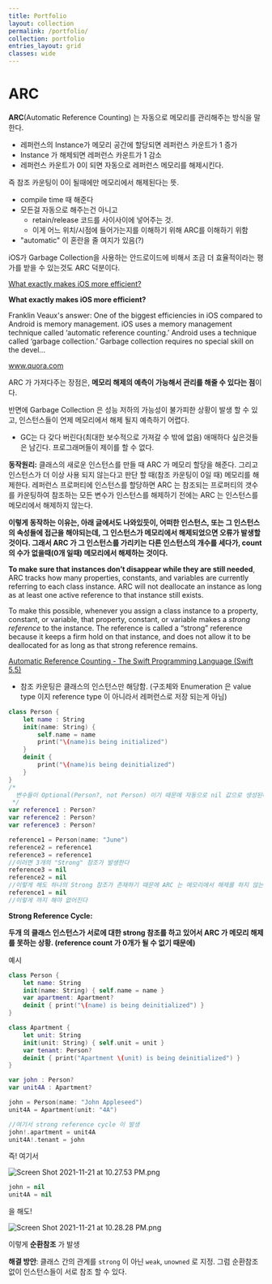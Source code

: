 ```yaml
---
title: Portfolio
layout: collection
permalink: /portfolio/
collection: portfolio
entries_layout: grid
classes: wide
---
```


# ARC

**ARC**(Automatic Reference Counting) 는 자동으로 메모리를 관리해주는 방식을 말한다.

- 레퍼런스의 Instance가 메모리 공간에 할당되면 레퍼런스 카운트가 1 증가
- Instance 가 해제되면 레퍼런스 카운트가 1 감소
- 레퍼런스 카운트가 0이 되면 자동으로 레퍼런스 메모리를 해제시킨다.

즉 참조 카운팅이 0이 될때에만 메모리에서 해제된다는 뜻.

- compile time 때 해준다
- 모든걸 자동으로 해주는건 아니고
    - retain/release 코드를 사이사이에 넣어주는 것.
    - 이게 어느 위치/시점에 들어가는지를 이해하기 위해 ARC를 이해하기 위함
- "automatic" 이 혼란을 줄 여지가 있음(?)

iOS가 Garbage Collection을 사용하는 안드로이드에 비해서 조금 더 효율적이라는 평가를 받을 수 있는것도 ARC 덕분이다.

[What exactly makes iOS more efficient?](https://www.quora.com/What-exactly-makes-iOS-more-efficient/answer/Franklin-Veaux)

**What exactly makes iOS more efficient?**

Franklin Veaux's answer: One of the biggest efficiencies in iOS compared to Android is memory management. iOS uses a memory management technique called ‘automatic reference counting.’ Android uses a technique called ‘garbage collection.’ Garbage collection requires no special skill on the devel...

www.quora.com

ARC 가 가져다주는 장점은, **메모리 해제의 예측이 가능해서 관리를 해줄 수 있다는 점**이다.

반면에 Garbage Collection 은 성능 저하의 가능성이 불가피한 상황이 발생 할 수 있고, 인스턴스들이 언제 메모리에서 해제 될지 예측하기 어렵다.

- GC는 다 갖다 버린다(최대한 보수적으로 가져갈 수 밖에 없음) 애매하다 싶은것들은 남긴다. 프로그래머들이 제이를 할 수 없다.

**동작원리:** 클래스의 새로운 인스턴스를 만들 때 ARC 가 메모리 할당을 해준다. 그리고 인스턴스가 더 이상 사용 되지 않는다고 판단 할 때(참조 카운팅이 0일 때) 메모리를 해제한다. 레퍼런스 프로퍼티에 인스턴스를 할당하면 ARC 는 참조되는 프로퍼티의 갯수를 카운팅하여 참조하는 모든 변수가 인스턴스를 해제하기 전에는 ARC 는 인스턴스를 메모리에서 해제하지 않는다.

**이렇게 동작하는 이유는, 아래 글에서도 나와있듯이, 어떠한 인스턴스, 또는 그 인스턴스의 속성들에 접근을 해야되는데, 그 인스턴스가 메모리에서 해제되었으면 오류가 발생할것이다. 그래서 ARC 가 그 인스턴스를 가리키는 다른 인스턴스의 개수를 세다가, count의 수가 없을때(0개 일때) 메모리에서 해제하는 것이다.**

**To make sure that instances don’t disappear while they are still needed**, ARC tracks how many properties, constants, and variables are currently referring to each class instance. ARC will not deallocate an instance as long as at least one active reference to that instance still exists.

To make this possible, whenever you assign a class instance to a property, constant, or variable, that property, constant, or variable makes a *strong reference* to the instance. The reference is called a “strong” reference because it keeps a firm hold on that instance, and does not allow it to be deallocated for as long as that strong reference remains.

[Automatic Reference Counting - The Swift Programming Language (Swift 5.5)](https://docs.swift.org/swift-book/LanguageGuide/AutomaticReferenceCounting.html)

- 참조 카운팅은 클래스의 인스턴스만 해당함. (구조체와 Enumeration 은 value type 이지 reference type 이 아니라서 레퍼런스로 저장 되는게 아님)

```swift
class Person {
    let name : String
    init(name: String) {
        self.name = name
        print("\(name)is being initialized")
    }
    deinit {
        print("\(name)is being deinitialized")
    }
}
/*
  변수들이 Optional(Person?, not Person) 이기 때문에 자동으로 nil 값으로 생성된다, 그래서 처음부터 Person 인스턴스를 참조 하지 않는다.
 */
var reference1 : Person?
var reference2 : Person?
var reference3 : Person?

reference1 = Person(name: "June")
reference2 = reference1
reference3 = reference1
//이러면 3개의 "Strong" 참조가 발생한다
reference3 = nil
reference2 = nil
//이렇게 해도 하나의 Strong 참조가 존재하기 때문에 ARC 는 메모리에서 해제를 하지 않는것이다
reference1 = nil
//이렇게 까지 해야 없어진다
```

**Strong Reference Cycle:**

**두개 의 클래스 인스턴스가 서로에 대한 strong 참조를 하고 있어서 ARC 가 메모리 해제를 못하는 상황. (reference count 가 0개가 될 수 없기 때문에)**

예시

```swift
class Person {
    let name: String
    init(name: String) { self.name = name }
    var apartment: Apartment?
    deinit { print("\(name) is being deinitialized") }
}

class Apartment {
    let unit: String
    init(unit: String) { self.unit = unit }
    var tenant: Person?
    deinit { print("Apartment \(unit) is being deinitialized") }
}

var john : Person?
var unit4A : Apartment?

john = Person(name: "John Appleseed")
unit4A = Apartment(unit: "4A")

//여기서 strong reference cycle 이 발생
john!.apartment = unit4A
unit4A!.tenant = john
```

즉! 여기서

![Screen Shot 2021-11-21 at 10.27.53 PM.png](https://s3-us-west-2.amazonaws.com/secure.notion-static.com/91fb6b41-82d7-4c47-be20-1c913f04288c/Screen_Shot_2021-11-21_at_10.27.53_PM.png)

```swift
john = nil
unit4A = nil
```

을 해도!

![Screen Shot 2021-11-21 at 10.28.28 PM.png](https://s3-us-west-2.amazonaws.com/secure.notion-static.com/daca95c1-1018-44ab-8514-b67aef0ce3d6/Screen_Shot_2021-11-21_at_10.28.28_PM.png)

이렇게 **순환참조** 가 발생

**해결 방안**: 클래스 간의 관계를 `strong` 이 아닌 `weak`, `unowned` 로 지정. 그럼 순환참조 없이 인스턴스들이 서로 참조 할 수 있다.